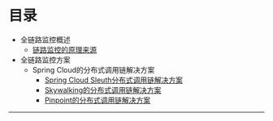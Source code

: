 # 目录
* 全链路监控概述
  * [链路监控的原理来源](https://weread.qq.com/web/reader/71d32370716443e271df020kf4b32ef025ef4b9ec30acd6)  
* 全链路监控方案
  * Spring Cloud的分布式调用链解决方案
    * [Spring Cloud Sleuth分布式调用链解决方案](https://github.com/stevenli91748/JAVA-Architecture/blob/master/JAVA%20Framework/Spring%20Cloud/Spring%20Cloud%E5%8E%9F%E7%94%9F%E5%8F%8A%E5%85%B6%E4%BB%96%E6%95%B4%E5%90%88%E7%BB%84%E4%BB%B6/Sleuth.md)
    * [Skywalking的分布式调用链解决方案 ](https://github.com/stevenli91748/JAVA-Architecture/blob/master/JAVA%20Framework/Spring%20Cloud/%E5%BE%AE%E6%9C%8D%E5%8A%A1%E9%93%BE%E8%B7%AF%E8%BF%BD%E8%B8%AA/Skywalking/README.md)
    * [Pinpoint的分布式调用链解决方案 ](https://github.com/stevenli91748/JAVA-Architecture/blob/master/JAVA%20Framework/Spring%20Cloud/%E5%BE%AE%E6%9C%8D%E5%8A%A1%E9%93%BE%E8%B7%AF%E8%BF%BD%E8%B8%AA/Pinpoint/README.md)



---

